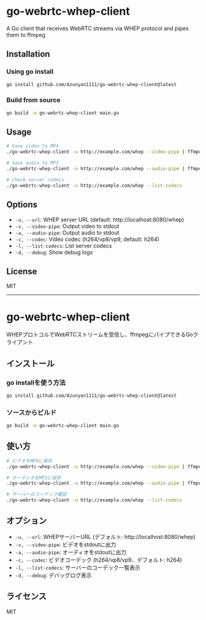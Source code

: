# go-webrtc-whep-client

A Go client that receives WebRTC streams via WHEP protocol and pipes them to ffmpeg

## Installation

### Using go install
```bash
go install github.com/Azunyan1111/go-webrtc-whep-client@latest
```

### Build from source
```bash
go build -o go-webrtc-whep-client main.go
```

## Usage

```bash
# Save video to MP4
./go-webrtc-whep-client -u http://example.com/whep --video-pipe | ffmpeg -i - -c copy output.mp4

# Save audio to MP3
./go-webrtc-whep-client -u http://example.com/whep --audio-pipe | ffmpeg -i - -c copy output.mp3

# Check server codecs
./go-webrtc-whep-client -u http://example.com/whep --list-codecs
```

## Options

- `-u, --url`: WHEP server URL (default: http://localhost:8080/whep)
- `-v, --video-pipe`: Output video to stdout
- `-a, --audio-pipe`: Output audio to stdout
- `-c, --codec`: Video codec (h264/vp8/vp9, default: h264)
- `-l, --list-codecs`: List server codecs
- `-d, --debug`: Show debug logs

## License

MIT

---

# go-webrtc-whep-client

WHEPプロトコルでWebRTCストリームを受信し、ffmpegにパイプできるGoクライアント

## インストール

### go installを使う方法
```bash
go install github.com/Azunyan1111/go-webrtc-whep-client@latest
```

### ソースからビルド
```bash
go build -o go-webrtc-whep-client main.go
```

## 使い方

```bash
# ビデオをMP4に保存
./go-webrtc-whep-client -u http://example.com/whep --video-pipe | ffmpeg -i - -c copy output.mp4

# オーディオをMP3に保存
./go-webrtc-whep-client -u http://example.com/whep --audio-pipe | ffmpeg -i - -c copy output.mp3

# サーバーのコーデック確認
./go-webrtc-whep-client -u http://example.com/whep --list-codecs
```

## オプション

- `-u, --url`: WHEPサーバーURL (デフォルト: http://localhost:8080/whep)
- `-v, --video-pipe`: ビデオをstdoutに出力
- `-a, --audio-pipe`: オーディオをstdoutに出力
- `-c, --codec`: ビデオコーデック (h264/vp8/vp9、デフォルト: h264)
- `-l, --list-codecs`: サーバーのコーデック一覧表示
- `-d, --debug`: デバッグログ表示

## ライセンス

MIT